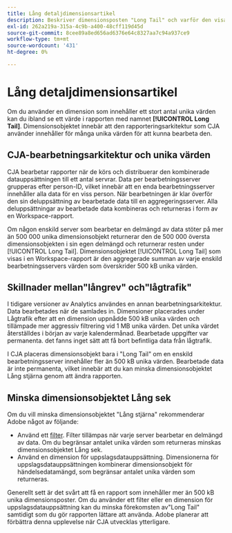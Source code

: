 ```yaml
---
title: Lång detaljdimensionsartikel
description: Beskriver dimensionsposten "Long Tail" och varför den visas i rapporter.
exl-id: 262a219a-315a-4c9b-a400-48cff119d45d
source-git-commit: 8cee89a8ed656ad6376e64c8327aa7c94a937ce9
workflow-type: tm+mt
source-wordcount: '431'
ht-degree: 0%

---
```


# Lång detaljdimensionsartikel

Om du använder en dimension som innehåller ett stort antal unika värden kan du ibland se ett värde i rapporten med namnet **[!UICONTROL Long Tail]**. Dimensionsobjektet innebär att den rapporteringsarkitektur som CJA använder innehåller för många unika värden för att kunna bearbeta den.

## CJA-bearbetningsarkitektur och unika värden

CJA bearbetar rapporter när de körs och distribuerar den kombinerade datauppsättningen till ett antal servrar. Data per bearbetningsserver grupperas efter person-ID, vilket innebär att en enda bearbetningsserver innehåller alla data för en viss person. När bearbetningen är klar överför den sin deluppsättning av bearbetade data till en aggregeringsserver. Alla deluppsättningar av bearbetade data kombineras och returneras i form av en Workspace-rapport.

Om någon enskild server som bearbetar en delmängd av data stöter på mer än 500 000 unika dimensionsobjekt returnerar den de 500 000 översta dimensionsobjekten i sin egen delmängd och returnerar resten under [!UICONTROL Long Tail]. Dimensionsobjektet [!UICONTROL Long Tail] som visas i en Workspace-rapport är den aggregerade summan av varje enskild bearbetningsservers värden som överskrider 500 kB unika värden.

## Skillnader mellan&quot;långrev&quot; och&quot;lågtrafik&quot;

I tidigare versioner av Analytics användes en annan bearbetningsarkitektur. Data bearbetades när de samlades in. Dimensioner placerades under Lågtrafik efter att en dimension uppnådde 500 kB unika värden och tillämpade mer aggressiv filtrering vid 1 MB unika värden. Det unika värdet återställdes i början av varje kalendermånad. Bearbetade uppgifter var permanenta. det fanns inget sätt att få bort befintliga data från lågtrafik.

I CJA placeras dimensionsobjekt bara i &quot;Long Tail&quot; om en enskild bearbetningsserver innehåller fler än 500 kB unika värden. Bearbetade data är inte permanenta, vilket innebär att du kan minska dimensionsobjektet Lång stjärna genom att ändra rapporten.

## Minska dimensionsobjektet Lång sek

Om du vill minska dimensionsobjektet &quot;Lång stjärna&quot; rekommenderar Adobe något av följande:

* Använd ett [filter](/help/components/filters/create-filters.md). Filter tillämpas när varje server bearbetar en delmängd av data. Om du begränsar antalet unika värden som returneras minskas dimensionsobjektet Lång sek.
* Använd en dimension för uppslagsdatauppsättning. Dimensionerna för uppslagsdatauppsättningen kombinerar dimensionsobjekt för händelsedatamängd, som begränsar antalet unika värden som returneras.

Generellt sett är det svårt att få en rapport som innehåller mer än 500 kB unika dimensionsposter. Om du använder ett filter eller en dimension för uppslagsdatauppsättning kan du minska förekomsten av&quot;Long Tail&quot; samtidigt som du gör rapporten lättare att använda. Adobe planerar att förbättra denna upplevelse när CJA utvecklas ytterligare.
